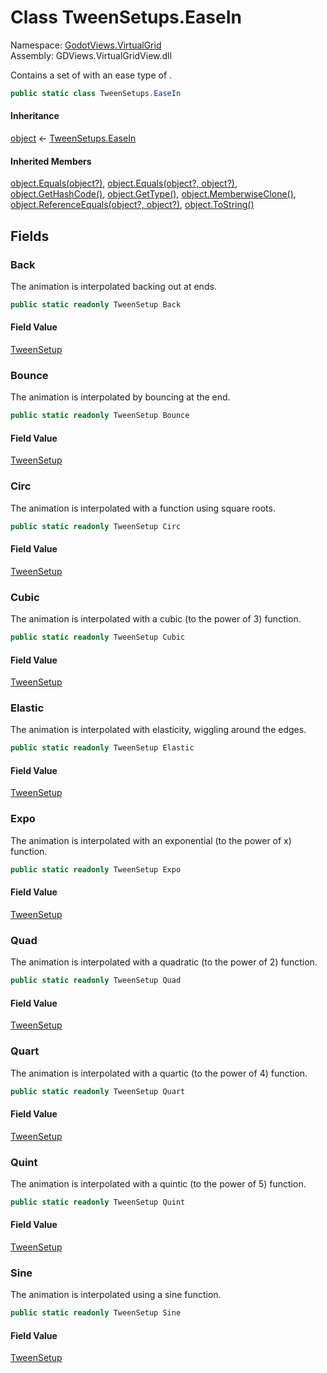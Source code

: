 # <a id="GodotViews_VirtualGrid_TweenSetups_EaseIn"></a> Class TweenSetups.EaseIn

Namespace: [GodotViews.VirtualGrid](GodotViews.VirtualGrid.md)  
Assembly: GDViews.VirtualGridView.dll  

Contains a set of <xref href="Godot.Tween.TransitionType" data-throw-if-not-resolved="false"></xref> with an ease type of <xref href="Godot.Tween.EaseType.In" data-throw-if-not-resolved="false"></xref>.

```csharp
public static class TweenSetups.EaseIn
```

#### Inheritance

[object](https://learn.microsoft.com/dotnet/api/system.object) ← 
[TweenSetups.EaseIn](GodotViews.VirtualGrid.TweenSetups.EaseIn.md)

#### Inherited Members

[object.Equals\(object?\)](https://learn.microsoft.com/dotnet/api/system.object.equals\#system\-object\-equals\(system\-object\)), 
[object.Equals\(object?, object?\)](https://learn.microsoft.com/dotnet/api/system.object.equals\#system\-object\-equals\(system\-object\-system\-object\)), 
[object.GetHashCode\(\)](https://learn.microsoft.com/dotnet/api/system.object.gethashcode), 
[object.GetType\(\)](https://learn.microsoft.com/dotnet/api/system.object.gettype), 
[object.MemberwiseClone\(\)](https://learn.microsoft.com/dotnet/api/system.object.memberwiseclone), 
[object.ReferenceEquals\(object?, object?\)](https://learn.microsoft.com/dotnet/api/system.object.referenceequals), 
[object.ToString\(\)](https://learn.microsoft.com/dotnet/api/system.object.tostring)

## Fields

### <a id="GodotViews_VirtualGrid_TweenSetups_EaseIn_Back"></a> Back

<p>The animation is interpolated backing out at ends.</p>

```csharp
public static readonly TweenSetup Back
```

#### Field Value

 [TweenSetup](GodotViews.VirtualGrid.TweenSetup.md)

### <a id="GodotViews_VirtualGrid_TweenSetups_EaseIn_Bounce"></a> Bounce

<p>The animation is interpolated by bouncing at the end.</p>

```csharp
public static readonly TweenSetup Bounce
```

#### Field Value

 [TweenSetup](GodotViews.VirtualGrid.TweenSetup.md)

### <a id="GodotViews_VirtualGrid_TweenSetups_EaseIn_Circ"></a> Circ

<p>The animation is interpolated with a function using square roots.</p>

```csharp
public static readonly TweenSetup Circ
```

#### Field Value

 [TweenSetup](GodotViews.VirtualGrid.TweenSetup.md)

### <a id="GodotViews_VirtualGrid_TweenSetups_EaseIn_Cubic"></a> Cubic

<p>The animation is interpolated with a cubic (to the power of 3) function.</p>

```csharp
public static readonly TweenSetup Cubic
```

#### Field Value

 [TweenSetup](GodotViews.VirtualGrid.TweenSetup.md)

### <a id="GodotViews_VirtualGrid_TweenSetups_EaseIn_Elastic"></a> Elastic

<p>The animation is interpolated with elasticity, wiggling around the edges.</p>

```csharp
public static readonly TweenSetup Elastic
```

#### Field Value

 [TweenSetup](GodotViews.VirtualGrid.TweenSetup.md)

### <a id="GodotViews_VirtualGrid_TweenSetups_EaseIn_Expo"></a> Expo

<p>The animation is interpolated with an exponential (to the power of x) function.</p>

```csharp
public static readonly TweenSetup Expo
```

#### Field Value

 [TweenSetup](GodotViews.VirtualGrid.TweenSetup.md)

### <a id="GodotViews_VirtualGrid_TweenSetups_EaseIn_Quad"></a> Quad

<p>The animation is interpolated with a quadratic (to the power of 2) function.</p>

```csharp
public static readonly TweenSetup Quad
```

#### Field Value

 [TweenSetup](GodotViews.VirtualGrid.TweenSetup.md)

### <a id="GodotViews_VirtualGrid_TweenSetups_EaseIn_Quart"></a> Quart

<p>The animation is interpolated with a quartic (to the power of 4) function.</p>

```csharp
public static readonly TweenSetup Quart
```

#### Field Value

 [TweenSetup](GodotViews.VirtualGrid.TweenSetup.md)

### <a id="GodotViews_VirtualGrid_TweenSetups_EaseIn_Quint"></a> Quint

<p>The animation is interpolated with a quintic (to the power of 5) function.</p>

```csharp
public static readonly TweenSetup Quint
```

#### Field Value

 [TweenSetup](GodotViews.VirtualGrid.TweenSetup.md)

### <a id="GodotViews_VirtualGrid_TweenSetups_EaseIn_Sine"></a> Sine

<p>The animation is interpolated using a sine function.</p>

```csharp
public static readonly TweenSetup Sine
```

#### Field Value

 [TweenSetup](GodotViews.VirtualGrid.TweenSetup.md)

